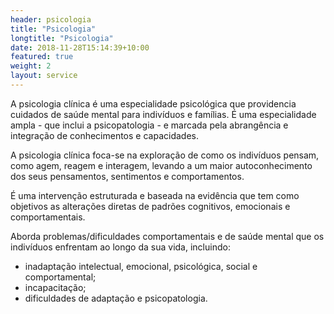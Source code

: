 ```yaml
---
header: psicologia
title: "Psicologia"
longtitle: "Psicologia"
date: 2018-11-28T15:14:39+10:00
featured: true
weight: 2
layout: service
---
```


A psicologia clínica é uma especialidade psicológica que providencia cuidados de saúde mental para indivíduos e famílias. É uma especialidade ampla - que inclui a psicopatologia - e marcada pela abrangência e integração de conhecimentos e capacidades.

A psicologia clínica foca-se na exploração de como os indivíduos pensam, como agem, reagem e interagem, levando a um maior autoconhecimento dos seus pensamentos, sentimentos e comportamentos.

É uma intervenção estruturada e baseada na evidência que tem como objetivos as alterações diretas de padrões cognitivos, emocionais e comportamentais.

Aborda problemas/dificuldades comportamentais e de saúde mental que os indivíduos enfrentam ao longo da sua vida, incluindo: 
* inadaptação intelectual, emocional, psicológica, social e comportamental;
* incapacitação;
* dificuldades de adaptação e psicopatologia. 